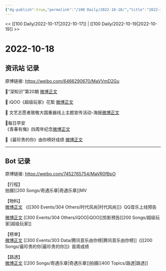```yaml
---
{"dg-publish":true,"permalink":"/100 Daily/2022-10-18/","title":"2022-10-18","created":"2022-11-09T02:29:44.000+08:00","updated":"2023-01-09T17:59:31.077+08:00"}
---
```



<< [[100 Daily/2022-10-17\|2022-10-17]] | [[100 Daily/2022-10-19\|2022-10-19]] >>

# 2022-10-18

## 资讯站 记录

原博链接: https://weibo.com/6466290670/MaVVmD2Gu

🌟“深知识”第20期 [微博正文](https://m.weibo.cn/6466290670/4825898920969967)

🌟 iQOO《超级玩家》花絮 [微博正文](https://m.weibo.cn/6466290670/4825941626587203)

🌟 文艺志愿者致敬大国重器线上主题宣传活动-海报[微博正文](https://m.weibo.cn/6466290670/4825898353692133)

🌟每日早安  
《青春有悔》四周年纪念[微博正文](https://m.weibo.cn/6466290670/4825840921612015)

🌟《最珍贵的你》由你榜好成绩 [微博正文](https://m.weibo.cn/6466290670/4825942025570906)

---
## Bot 记录

原博链接: https://weibo.com/7452765754/MaVR0fBpO

【行程】  
拍摄[[200 Songs/奇遇乐章\|奇遇乐章]]MV

【物料】  
[微博正文](https://weibo.com/detail/4825861074716709) 《[[300 Events/304 Others/时代风尚\|时代风尚]]》QQ音乐上线预告

[微博正文](https://weibo.com/detail/4825937387196196) [[300 Events/304 Others/iQOO\|iQOO]]剪影预告[[200 Songs/超级玩家\|超级玩家]]

【榜单】  
[微博正文](https://weibo.com/detail/4825929090336588) [[300 Events/303 Data/腾讯音乐由你榜\|腾讯音乐由你榜]]《[[200 Songs/最珍贵的你\|最珍贵的你]]》首周成绩

【路透】  
[微博正文](https://weibo.com/detail/4825957603738155) [[200 Songs/奇遇乐章\|奇遇乐章]]拍摄[[400 Topics/路透\|路透]]
